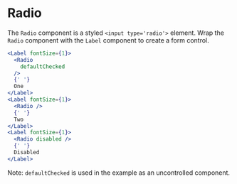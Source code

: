 # Radio

The `Radio` component is a styled `<input type='radio'>` element.
Wrap the `Radio` component with the `Label` component to create a form control.

```.jsx
<Label fontSize={1}>
  <Radio
    defaultChecked
  />
  {' '}
  One
</Label>
<Label fontSize={1}>
  <Radio />
  {' '}
  Two
</Label>
<Label fontSize={1}>
  <Radio disabled />
  {' '}
  Disabled
</Label>
```

Note: `defaultChecked` is used in the example as an uncontrolled component.
